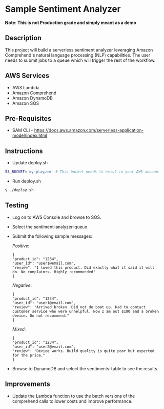 # Sample Sentiment Analyzer
**Note: This is not Production grade and simply meant as a demo**

## Description

This project will build a serverless sentiment analyzer leveraging Amazon Comprehend's natural language processing (NLP) capabilities. The user needs to submit jobs to a queue which will trigger the rest of the workflow.

## AWS Services

* AWS Lambda
* Amazon Comprehend
* Amazon DynamoDB
* Amazon SQS

## Pre-Requisites

* SAM CLI - <https://docs.aws.amazon.com/serverless-application-model/index.html>

## Instructions

* Update deploy.sh

```bash
S3_BUCKET='my-playpen' # This bucket needs to exist in your AWS account
```

* Run deploy.sh

```bash
$ ./deploy.sh
```

## Testing
* Log on to AWS Console and browse to SQS.
* Select the sentiment-analyzer-queue
* Submit the following sample messages:

  *Positive*:
  ```
  {
  "product_id": "1234",
  "user_id": "user1@email.com",
  "review": "I loved this product. Did exactly what it said it will do. No complaints. Highly recommended"
  }
  ```

  *Negative*:
  ```
  {
  "product_id": "1234",
  "user_id": "user1@email.com",
  "review": "Arrived broken. Did not do boot up. Had to contact customer service who were unhelpful. Now I am out $100 and a broken device. Do not recommend."
  }
  ```

  *Mixed*:
  ```
  {
  "product_id": "1234",
  "user_id": "user2@email.com",
  "review": "Device works. Build quality is quite poor but expected for the price."
  }
  ```

* Browse to DynamoDB and select the sentiments-table to see the results.


## Improvements

* Update the Lambda function to use the batch versions of the comprehend calls to lower costs and improve performance.
